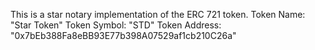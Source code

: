 This is a star notary implementation of the ERC 721 token.
Token Name: "Star Token"
Token Symbol: "STD"
Token Address: "0x7bEb388Fa8eBB93E77b398A07529af1cb210C26a"
